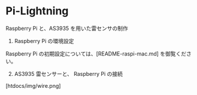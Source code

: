 # Pi-Lightning

Raspberry Pi と、AS3935 を用いた雷センサの制作

1. Raspberry Pi の環境設定

Raspberry Pi の初期設定については、[README-raspi-mac.md] を御覧ください。

2. AS3935 雷センサーと、 Raspberry Pi の接続

 [htdocs/img/wire.png]
 